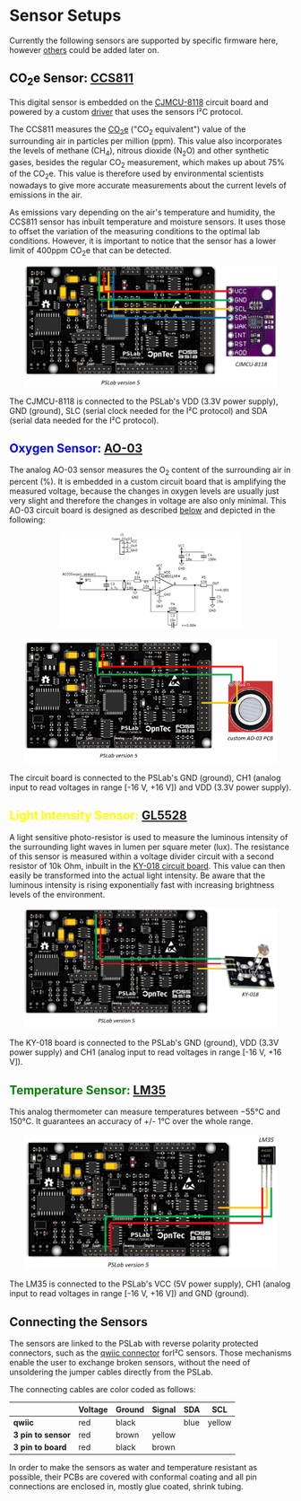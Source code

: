 # Sensor Setups

Currently the following sensors are supported by specific firmware here, however [others](https://pslab.io/sensors/) could be added later on.

## <span style="color:black">CO<sub>2</sub>e Sensor:</span> [CCS811](https://cdn.sparkfun.com/assets/learn_tutorials/1/4/3/CCS811_Datasheet-DS000459.pdf)

This digital sensor is embedded on the [CJMCU-8118](https://www.amazon.co.jp/-/en/CJMCU-8118-HDC1080-Monoxide-Temperature-Humidity/dp/B07KWPHYLY) circuit board and powered by a custom [driver](../sensors/driver_ccs811.py) that uses the sensors I²C protocol.

The CCS811 measures the [CO<sub>2</sub>e](https://klima.com/blog/what-is-co2e/) ("CO<sub>2</sub> equivalent") value of the surrounding air in particles per million (ppm). This value also incorporates the levels of methane (CH<sub>4</sub>), nitrous dioxide (N<sub>2</sub>O) and other synthetic gases, besides the regular CO<sub>2</sub> measurement, which makes up about 75% of the CO<sub>2</sub>e. This value is therefore used by environmental scientists nowadays to give more accurate measurements about the current levels of emissions in the air.

As emissions vary depending on the air's temperature and humidity, the CCS811 sensor has inbuilt temperature and moisture sensors. It uses those to offset the variation of the measuring conditions to the optimal lab conditions. However, it is important to notice that the sensor has a lower limit of 400ppm CO<sub>2</sub>e that can be detected.

<p align="center">
    <img src="./images/co2_sensor_connection.png" alt="Connecting the co2 sensor" width="90%">
</p>
The CJMCU-8118 is connected to the PSLab's VDD (3.3V power supply), GND (ground), SLC (serial clock needed for the I²C protocol) and SDA (serial data needed for the I²C protocol).

## <span style="color:blue">Oxygen Sensor:</span> [AO-03](http://www.aosong.com/userfiles/files/media/Datasheet%20AO-03.pdf)

The analog AO-03 sensor measures the O<sub>2</sub> content of the surrounding air in percent (%). It is embedded in a custom circuit board that is amplifying the measured voltage, because the changes in oxygen levels are usually just very slight and therefore the changes in voltage are also only minimal. This AO-03 circuit board is designed as described [below](./ao-03_amplifier_circuit_design/) and depicted in the following:
<p align="center">
    <img src="./images/ao-03_amplifier_circuit_schematic.png" alt="Schematic of the amplifier board" width="65%">
</p>

<p align="center">
    <img src="./images/o2_sensor_connection.png" alt="Connecting the o2 sensor" width="90%">
</p>
The circuit board is connected to the PSLab's GND (ground), CH1 (analog input to read voltages in range [-16 V, +16 V]) and VDD (3.3V power supply).

## <span style="color:yellow">Light Intensity Sensor:</span> [GL5528](https://pi.gate.ac.uk/pages/airpi-files/PD0001.pdf)

A light sensitive photo-resistor is used to measure the luminous intensity of the surrounding light waves in lumen per square meter (lux). The resistance of this sensor is measured within a voltage divider circuit with a second resistor of 10k Ohm, inbuilt in the [KY-018 circuit board](https://datasheetspdf.com/pdf-file/1402029/Joy-IT/KY-018/1). This value can then easily be transformed into the actual light intensity. Be aware that the luminous intensity is rising exponentially fast with increasing brightness levels of the environment.

<p align="center">
    <img src="./images/light_sensor_connection.png" alt="Connecting the light sensor" width="90%">
</p>
The KY-018 board is connected to the PSLab's GND (ground), VDD (3.3V power supply) and CH1 (analog input to read voltages in range [-16 V, +16 V]).

## <span style="color:green">Temperature Sensor:</span> [LM35](https://www.ti.com/lit/ds/symlink/lm35.pdf)

This analog thermometer can measure temperatures between −55°C and 150°C. It guarantees an accuracy of +/- 1°C over the whole range.

<p align="center">
    <img src="./images/temp_sensor_connection.png" alt="Connecting the temperature sensor" width="90%">
</p>
The LM35 is connected to the PSLab's VCC (5V power supply), CH1 (analog input to read voltages in range [-16 V, +16 V]) and GND (ground).

## Connecting the Sensors

The sensors are linked to the PSLab with reverse polarity protected connectors, such as the [qwiic connector](https://www.sparkfun.com/qwiic) forI²C sensors.
Those mechanisms enable the user to exchange broken sensors, without the need of unsoldering the jumper cables directly from the PSLab.

The connecting cables are color coded as follows:

|                     | Voltage | Ground | Signal |  SDA | SCL    |
|---------------------|---------|--------|--------|----- |--------|
|      **qwiic**      |   red   |  black |        | blue | yellow |
| **3 pin to sensor** |   red   |  brown | yellow |      |        |
|  **3 pin to board** |   red   |  black |  brown |      |        |

In order to make the sensors as water and temperature resistant as possible, their PCBs are covered with conformal coating
and all pin connections are enclosed in, mostly glue coated, shrink tubing.
